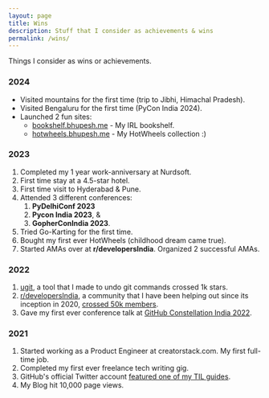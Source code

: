 ```yaml
---
layout: page
title: Wins
description: Stuff that I consider as achievements & wins
permalink: /wins/
---
```


Things I consider as wins or achievements.

### 2024

- Visited mountains for the first time (trip to Jibhi, Himachal Pradesh).
- Visited Bengaluru for the first time (PyCon India 2024).
- Launched 2 fun sites:
  - [bookshelf.bhupesh.me](https://bookshelf.bhupesh.me) - My IRL bookshelf.
  - [hotwheels.bhupesh.me](https://hotwheels.bhupesh.me) - My HotWheels collection :)
<!-- - Successfully survived 3 years of full-time sofware engineering. -->

### 2023

1. Completed my 1 year work-anniversary at Nurdsoft.
2. First time stay at a 4.5-star hotel.
3. First time visit to Hyderabad & Pune.
4. Attended 3 different conferences:
   1. **PyDelhiConf 2023**
   2. **Pycon India 2023**, &
   3. **GopherConIndia 2023**.
5. Tried Go-Karting for the first time.
6. Bought my first ever HotWheels (childhood dream came true).
7. Started AMAs over at **r/developersIndia**. Organized 2 successful AMAs.

### 2022

1. [ugit](https://github.com/Bhupesh-V/ugit), a tool that I made to undo git commands crossed 1k stars.
2. [r/developersIndia](https://www.reddit.com/r/developersIndia), a community that I have been helping out since its inception in 2020, [crossed 50k members](https://twitter.com/bhupeshimself/status/1557731759651196928).
3. Gave my first ever conference talk at [GitHub Constellation India 2022](https://youtu.be/jpR9BMFmh4Y?t=15240).

### 2021

1. Started working as a Product Engineer at creatorstack.com. My first full-time job.
2. Completed my first ever freelance tech writing gig.
3. GitHub's official Twitter account [featured one of my TIL guides](https://twitter.com/github/status/1392207961355862018).
4. My Blog hit 10,000 page views.
